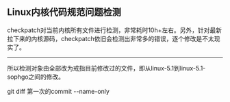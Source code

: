 ## Linux内核代码规范问题检测

checkpatch对当前内核所有文件进行检测，非常耗时10h+左右。另外，针对最新拉下来的内核源码，checkpatch依旧会检测出非常多的错误，逐个修改是不太现实了。

---

所以检测对象由全部改为戒指目前修改过的文件，即从linux-5.1到linux-5.1-sophgo之间的修改。



git diff 第一次的commit --name-only

